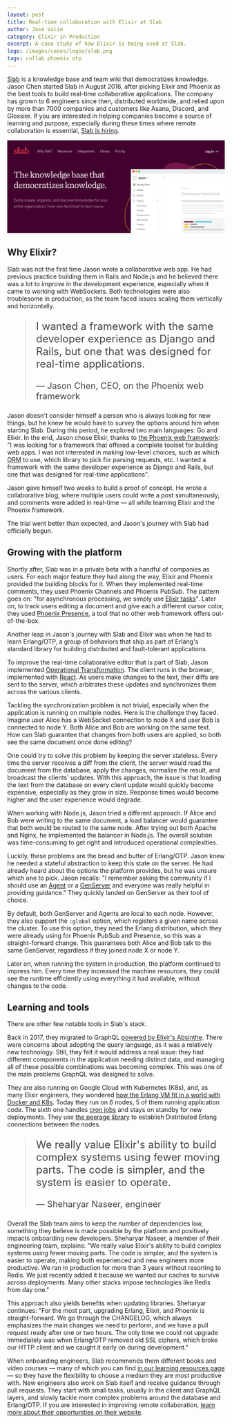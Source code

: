 ```yaml
---
layout: post
title: Real-time collaboration with Elixir at Slab
author: José Valim
category: Elixir in Production
excerpt: A case study of how Elixir is being used at Slab.
logo: /images/cases/logos/slab.png
tags: collab phoenix otp
---
```


[Slab](https://slab.com/) is a knowledge base and team wiki that democratizes knowledge. Jason Chen started Slab in August 2016, after picking Elixir and Phoenix as the best tools to build real-time collaborative applications. The company has grown to 6 engineers since then, distributed worldwide, and relied upon by more than 7000 companies and customers like Asana, Discord, and Glossier. If you are interested in helping companies become a source of learning and purpose, especially  during these times where remote collaboration is essential, [Slab is hiring](https://slab.com/jobs?ref=elixir).

![Slab](/images/cases/bg/slab.png)

## Why Elixir?

Slab was not the first time Jason wrote a collaborative web app. He had previous practice building them in Rails and Node.js and he believed there was a lot to improve in the development experience, especially when it came to working with WebSockets. Both technologies were also troublesome in production, as the team faced issues scaling them vertically and horizontally.

<blockquote style="font-size: 24px; color: #444">
<p>I wanted a framework with the same developer experience as Django and Rails, but one that was designed for real-time applications.</p>
<p style="font-size: 20px">— Jason Chen, CEO, on the Phoenix web framework</p>
</blockquote>

Jason doesn't consider himself a person who is always looking for new things, but he knew he would have to survey the options around him when starting Slab. During this period, he explored two main languages: Go and Elixir. In the end, Jason chose Elixir, thanks to [the Phoenix web framework](https://phoenixframework.org/): "I was looking for a framework that offered a complete toolset for building web apps. I was not interested in making low-level choices, such as which  <acronym title="Object-relational mapping">ORM</acronym> to use, which library to pick for parsing requests, etc. I wanted a framework with the same developer experience as Django and Rails, but one that was designed for real-time applications".

Jason gave himself two weeks to build a proof of concept. He wrote a collaborative blog, where multiple users could write a post simultaneously, and comments were added in real-time — all while learning Elixir and the Phoenix framework.

The trial went better than expected, and Jason's journey with Slab had officially begun.

## Growing with the platform

Shortly after, Slab was in a private beta with a handful of companies as users. For each major feature they had along the way, Elixir and Phoenix provided the building blocks for it. When they implemented real-time comments, they used Phoenix Channels and Phoenix PubSub. The pattern goes on: "for asynchronous processing, we simply use [Elixir tasks](https://hexdocs.pm/elixir/Task.html)". Later on, to track users editing a document and give each a different cursor color, they used [Phoenix Presence](https://hexdocs.pm/phoenix/Phoenix.Presence.html), a tool that no other web framework offers out-of-the-box. 

Another leap in Jason's journey with Slab and Elixir was when he had to learn Erlang/OTP, a group of behaviors that ship as part of Erlang's standard library for building distributed and fault-tolerant applications.

To improve the real-time collaborative editor that is part of Slab, Jason implemented [Operational Transformation](https://en.wikipedia.org/wiki/Operational_transformation). The client runs in the browser, implemented with [React](https://reactjs.org/). As users make changes to the text, their diffs are sent to the server, which arbitrates these updates and synchronizes them across the various clients.

Tackling the synchronization problem is not trivial, especially when the application is running on multiple nodes. Here is the challenge they faced. Imagine user Alice has a WebSocket connection to node X and user Bob is connected to node Y. Both Alice and Bob are working on the same text. How can Slab guarantee that changes from both users are applied, so both see the same document once done editing?

One could try to solve this problem by keeping the server stateless. Every time the server receives a diff from the client, the server would read the document from the database, apply the changes, normalize the result, and broadcast the clients' updates. With this approach, the issue is that loading the text from the database on every client update would quickly become expensive, especially as they grow in size. Response times would become higher and the user experience would degrade.

When working with Node.js, Jason tried a different approach. If Alice and Bob were writing to the same document, a load balancer would guarantee that both would be routed to the same node. After trying out both Apache and Nginx, he implemented the balancer in Node.js. The overall solution was time-consuming to get right and introduced operational complexities.

Luckily, these problems are the bread and butter of Erlang/OTP. Jason knew he needed a stateful abstraction to keep this state on the server. He had already heard about the options the platform provides, but he was unsure which one to pick. Jason recalls: "I remember asking the community if I should use an [Agent](https://hexdocs.pm/elixir/Agent.html) or a [GenServer](https://hexdocs.pm/elixir/GenServer.html) and everyone was really helpful in providing guidance." They quickly landed on GenServer as their tool of choice.

By default, both GenServer and Agents are local to each node. However, they also support the `:global` option, which registers a given name across the cluster. To use this option, they need the Erlang distribution, which they were already using for Phoenix PubSub and Presence, so this was a straight-forward change. This guarantees both Alice and Bob talk to the same GenServer, regardless if they joined node X or node Y.

Later on, when running the system in production, the platform continued to impress him. Every time they increased the machine resources, they could see the runtime efficiently using everything it had available, without changes to the code.

## Learning and tools

There are other few notable tools in Slab's stack.

Back in 2017, they migrated to GraphQL [powered by Elixir's Absinthe](http://absinthe-graphql.org/). There were concerns about adopting the query language, as it was a relatively new technology. Still, they felt it would address a real issue: they had different components in the application needing distinct data, and managing all of these possible combinations was becoming complex. This was one of the main problems GraphQL was designed to solve.

They are also running on Google Cloud with Kubernetes (K8s), and, as many Elixir engineers, they wondered [how the Erlang VM fit in a world with Docker and K8s](https://dashbit.co/blog/kubernetes-and-the-erlang-vm-orchestration-on-the-large-and-the-small). Today they run on 6 nodes, 5 of them running application code. The sixth one handles [cron jobs](https://en.wikipedia.org/wiki/Cron) and stays on standby for new deployments. They use [the peerage library](https://github.com/mrluc/peerage) to establish Distributed Erlang connections between the nodes.

<blockquote style="font-size: 24px; color: #444">
<p>We really value Elixir's ability to build complex systems using fewer moving parts. The code is simpler, and the system is easier to operate.</p>
<p style="font-size: 20px">— Sheharyar Naseer, engineer</p>
</blockquote>

Overall the Slab team aims to keep the number of dependencies low, something they believe is made possible by the platform and positively impacts onboarding new developers. Sheharyar Naseer, a member of their engineering team, explains: "We really value Elixir's ability to build complex systems using fewer moving parts. The code is simpler, and the system is easier to operate, making both experienced and new engineers more productive. We ran in production for more than 3 years without resorting to Redis. We just recently added it because we wanted our caches to survive across deployments. Many other stacks impose technologies like Redis from day one."

This approach also yields benefits when updating libraries. Sheharyar continues: "For the most part, upgrading Erlang, Elixir, and Phoenix is straight-forward. We go through the CHANGELOG, which always emphasizes the main changes we need to perform, and we have a pull request ready after one or two hours. The only time we could not upgrade immediately was when Erlang/OTP removed old SSL ciphers, which broke our HTTP client and we caught it early on during development."

When onboarding engineers, Slab recommends them different books and video courses — many of which you can find [in our learning resources page](/learning.html) — so they have the flexibility to choose a medium they are most productive with. New engineers also work on Slab itself and receive guidance through pull requests. They start with small tasks, usually in the client and GraphQL layers, and slowly tackle more complex problems around the database and Erlang/OTP. If you are interested in improving remote collaboration, [learn more about their opportunities on their website](https://slab.com/jobs?ref=elixir).
